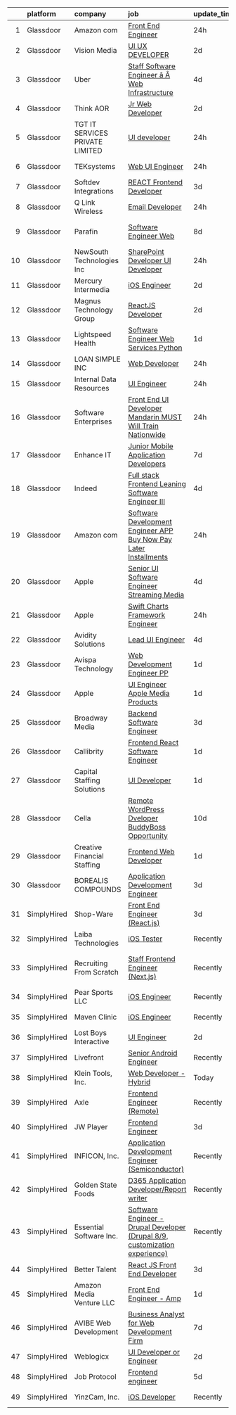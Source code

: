 

|    | platform    | company                         | job                                                                                                                                                                                                                                                                                                                                                                                                                                                                                                                                                                                                                                                                                                                                                                                                                                                                                                                                                                                                                                                                                                                                                                                                                                                                                                                                                                                                   | update_time   | location                         |
|---:|:------------|:--------------------------------|:------------------------------------------------------------------------------------------------------------------------------------------------------------------------------------------------------------------------------------------------------------------------------------------------------------------------------------------------------------------------------------------------------------------------------------------------------------------------------------------------------------------------------------------------------------------------------------------------------------------------------------------------------------------------------------------------------------------------------------------------------------------------------------------------------------------------------------------------------------------------------------------------------------------------------------------------------------------------------------------------------------------------------------------------------------------------------------------------------------------------------------------------------------------------------------------------------------------------------------------------------------------------------------------------------------------------------------------------------------------------------------------------------|:--------------|:---------------------------------|
|  1 | Glassdoor   | Amazon com                      | [Front End Engineer](https://www.glassdoor.com/partner/jobListing.htm?pos=129&ao=1110586&s=58&guid=00000182ba0816228624e2a35ae7a27d&src=GD_JOB_AD&t=SR&vt=w&cs=1_d427812c&cb=1660978468807&jobListingId=1008081137599&cpc=3BA4CE39D5B5DEF5&jrtk=3-0-1gat0g5i5m6p5801-1gat0g5imirmi800-c8ce802964e247e2--6NYlbfkN0CKJOvZ2V5IrJ1cL6f27LnM8XR4tisTi-a8V3t-dR9dwsgFRvlGUQc2Ve2CGI8d6VNWLanCuYiZR2INxgBZ2f3VfSURLu2wPiQVoOv06AH9JEoJ_tBFwQpwfPl8d7SdnFKQ7knwmTvkNFErvgQlPORgyPkx48EkIpAXiOEO2kC1zIebJ3_8imerZkIS1l3oBtjYjJxW1QKsBsekLJaqtREuspOcN18lZn-AASGYaJcFVaz5tuxzjus6mMgYmnd48nKOtgF68N9RKfQ-exNpysxASS-_cq2T8E9gcwu12WY-U3McDvZzy7C3VrTL4e73Wu6eoAl-78EKDT-RN9--URtm6Tdrr24gzIW5yP79upQ9utMnLx8Jtwk7MvR5gGyNyygLO9b5tVeDDHurfaDE0Y-5Pgq9jQKDZzhJ0biTqwyG3A%3D%3D)                                                                                                                                                                                                                                                                                                                                                                                                                                                                                                                                                                                                                                  | 24h           | Seattle, WA                      |
|  2 | Glassdoor   | Vision Media                    | [UI UX DEVELOPER](https://www.glassdoor.com/partner/jobListing.htm?pos=106&ao=1110586&s=58&guid=00000182ba0816228624e2a35ae7a27d&src=GD_JOB_AD&t=SR&vt=w&ea=1&cs=1_e572b95d&cb=1660978468804&jobListingId=1008076773300&cpc=75B6770C194DCF89&jrtk=3-0-1gat0g5i5m6p5801-1gat0g5imirmi800-19e53a7268198236--6NYlbfkN0DJ_NiDUn25TsccfMtQS5fdjkwEhZVGunI1iGscaADDmeKZjuEBMFajJPdeEwlP8JM_spvMmEgpTvnNBYsMiRZTChNUBQxgLk_wvenGH_0Io7ODJ7xufOapiQlj99C4-CjlOdkmoYVWw9kzIGMJ8BpB2mZbGeZD7OJMVejfeoS3_xsH2xP4qKWnBXClKuiDeZyZyT7UHbBf0SZN1B8JMfHFJE5TAEibiz2hxL_6Agv8-beiq-4cuHnDdZ64uVJxkrad0JF3ejLX8lgZrE7IrQ_bMMkmuC8FNYmYBbmOKHZ8aM320dm6olKE-BtsHJ-t6jcXCFcW9RfaSty8o8W1-LN_gwLDDFjGie9au0DDEF9I5Z0B5d9PXtCr2nIpBAScdtO3yQz4nOIBk3W0X7-lOzkBR9YSqI9Gw48172a4hsXIG_wud4Exz3MrbDJ6ec74ZtxoxehAEUKQUXBP-F5neS_-DsNs1vK3jJ-QIOJZVDwals6UmVip3VlSzUbOLnntepU%3D)                                                                                                                                                                                                                                                                                                                                                                                                                                                                                                                                              | 2d            | Remote                           |
|  3 | Glassdoor   | Uber                            | [Staff Software Engineer â  Â Web Infrastructure](https://www.glassdoor.com/partner/jobListing.htm?pos=128&ao=1110586&s=58&guid=00000182ba0816228624e2a35ae7a27d&src=GD_JOB_AD&t=SR&vt=w&cs=1_3ed017bb&cb=1660978468807&jobListingId=1008072870147&cpc=AC285F3A3ECA6BB0&jrtk=3-0-1gat0g5i5m6p5801-1gat0g5imirmi800-2a63f72fdf554399--6NYlbfkN0AVIi8UxprrPGU7QPohOxOOpynq0pcPnEidcD-eE3H2Sjj4_Pku15tMmP7NP-uADjrAYAxZPV5bGmoaClHh6gxvb6cDWf2k1ko8Ovv8czSYvl4nGgR-1Wz1iccHrFpRVg4g6tpu5kdPbnbmZK-HUUqwnkGBbXTApjJ5XSC2DHascejeygyByWob-rRyGXfobBS1eqy-H-mO3ObdWP1pqGf9N8FTJW08qlW33TTqzokgqF77brP1Tzo5r6PSBxfAiiuMx8YXVD94Aj1ZVZfaEvyT7UyQYEC9YK-m_KJDsnCNeFo-rEld6z4Q5NlHPlC9og-m0ArOux5Mbd_6drXGxu2vrnKGcXRyuUKX85GLZAChmjAMduthF_3R7GQzg3Tb01sK159tVNxmUQF23bwrkxTxSsDc8geBorYKIHDbsZsvYBpt56Tqu-NA2XITz3gn7-wjCXb9hY5KSOfMNwFDJymk2HVmrxjrTGBAn-C01c7qTJ_0ZgZ62eeLrUHRkONEWNzXv5_KY-znbMYWmk-gwzZBPrGpcXkG9judKMKHwjr7OhMQDcbSV7olLkm-vez_Kcwlt6hR8kZV-6ctEfdrOkrXIXWVh48j4U50M5nILUExVvSjroV0tPpxVb0xsp5kMsU7soGbxaXAKuZ2IrrXlL-FMlPTtNbqgTHxs5PoK9Lmbjqfq3Lpaa8Hib1fo3rhEUGtc9Aea2GDS-4el3EzK3ZQelQ3JFMspJUYiopeGNDffnX4CjajtgIWaKzgMznuAXjCd6mvCgUkKoVErOh0oQP-CRXwBgxw3M44YJp1ZZsbUh0dOTOd9DfGACDvSGzb26u1iHO3WH3_WVIA5fTsHb6llh7ACy7o6hFamLJn4MNDW3weYY4CQRUQUY7tt5ZMMuHd7DDs32q9Efq_BaX6_Tv4scwUk8vgi9xmRRFkmODUq-lQmvxW00Qg3l2zlxvEwfrzARCcQoYzVbRSnumYowa4U2k1X3xdooy9uMe_ydS8lEJ69wrqs07u) | 4d            | Sunnyvale, CA                    |
|  4 | Glassdoor   | Think AOR                       | [Jr  Web Developer](https://www.glassdoor.com/partner/jobListing.htm?pos=123&ao=1110586&s=58&guid=00000182ba0816228624e2a35ae7a27d&src=GD_JOB_AD&t=SR&vt=w&cs=1_3c150636&cb=1660978468806&jobListingId=1008076352884&cpc=654405A9B1E0A9F5&jrtk=3-0-1gat0g5i5m6p5801-1gat0g5imirmi800-199541a9d9310322--6NYlbfkN0AZhccrYCUSJlZEde1UnGXnwlG1V9FU8luw-eezWnVYr-kN5gpXPDZd7hP_nk8EKTuSlEmZqUFjmWZXkZE7zsw_oW-GdjzGixVbr7Hm8X-T_tZbOrZ7F4qo__LCtrgwEHZ6SjEb1GrWSNIGGA7nkaZzhtx6eyPItdJC7UvlRhOw1WbT2p9JnsSlGGL-E9E6b66KCBr55Nc-eJUC5xDUm9fHpPGYZji6yHU7SyI65R184uBNff6R6BN89ywqgC1mbpJ8UAANd1gu1V1lTverBJgFOZec2BnhTX3c29DSv1z2echGAOo3QNQpfYd4jnx35SpvBEDlJAWol3Mpa-UC-Zqmv5VEkGj6FLfrQ_McoJBbvm1UqF9XG1y7iOJ5S7DS5RyN07RneYH_nZokXA4aedWXZiLf1kYjpKgKZMPwEjp7Wv2ALXHtwBME)                                                                                                                                                                                                                                                                                                                                                                                                                                                                                                                                                                                                                               | 2d            | Denver, CO                       |
|  5 | Glassdoor   | TGT IT SERVICES PRIVATE LIMITED | [UI developer](https://www.glassdoor.com/partner/jobListing.htm?pos=107&ao=1110586&s=58&guid=00000182ba0816228624e2a35ae7a27d&src=GD_JOB_AD&t=SR&vt=w&ea=1&cs=1_26967c67&cb=1660978468805&jobListingId=1008081335032&cpc=A8EA696C92E7776B&jrtk=3-0-1gat0g5i5m6p5801-1gat0g5imirmi800-65e8d525eba70868--6NYlbfkN0CDQ-o7qejA6sf3DLzX_GVGZCEvDb3PbMm8pCHWj9tK6H9t4pkowz9Gy2gsgXwlgRRH3vvvPWHa_NjTtId8kQ2yU7CVHL5Y_uhrfASGFfaReR2DaEpZnlFSWLlNhFJHi5KJWF8XUDzG1udh7mZEMCoNwUf-h5I29dSCJQWeHG-66Fvj8-Xb57grEl5nS2wEItA9zWrujLDb-3Xbg9pA3ISvDrbIT5Z-eWSJNi2ZbdLBdDC3k9jfjCNS5PvAKfN3y2ac-yPECj5R8vVEAm-2J_TSgIk5m-1mepy1ZchisRJkcyugiEkcpJsB3uhj0dBFZouOwRoCAZpUC4ixTKfyvGbv7WspSmd1hQ0SoebLWjei5gs1ps1T-7YO-puqyiOUTccQPgi5OvvWW0BqkH58neBAY6eScoNjgqK7JqPqUS7cdl3gEdOaxMv4c9_1pB704mCY2vl0FkfpbAps5MPk5jYF3vqP9-qNbO-NThbqAC6qK3dtC_oeObWPjvDBpMaHyok%3D)                                                                                                                                                                                                                                                                                                                                                                                                                                                                                                                                                 | 24h           | New York, NY                     |
|  6 | Glassdoor   | TEKsystems                      | [Web UI Engineer](https://www.glassdoor.com/partner/jobListing.htm?pos=116&ao=1110586&s=58&guid=00000182ba0816228624e2a35ae7a27d&src=GD_JOB_AD&t=SR&vt=w&cs=1_cebe90b8&cb=1660978468805&jobListingId=1008082138912&cpc=155EB9D5185558AF&jrtk=3-0-1gat0g5i5m6p5801-1gat0g5imirmi800-b23bc7394c47b2ae--6NYlbfkN0AuKz8EBO1xHDEL7V2YF9xF3dC_I9B9i-Zw2Jh8clPMK3KTieKealHQySFBD4L6FvPqrppy_6pQ4JzbYsBYRE3HfqOS1nITnQwyFWRadqAi8jW-TzQMC_u9eD9RZAeUN7pT7i7_2-K7VDYFfWK8sl0TSl_DyrNNLaX2rRT3yx41VpcfHicS4ymV7jJ4eD6PWGrLCkEcgQnQwLCiMjbbTJcnqm1JvQ6jrowm4u1F8ibwR_R6RS5SiAIXIQgneVbz-oLHwiUPHZ9OcEnZjoG9WMSbCPSEVUqYy2rAJNeIWzl7d1ybloicYckMyT-FuYwFF9orYMAXLl-FYMtaGddZU-Mqw7SQWzImZD6mVN9PMxVoyXIy4601EaigbrV5OtickF7JbS2IJ1KxQJdmYWbBgt2WWU6cTtAO9RYQVZ9j4SkC7Q4MC64Q7FjA0bsZ2pBxx2e2YuVXffJaY7HfAQULFiQRiUId1D-wUBuaxBvogoggaE8SYuUBdcddpl2pAlQp_GH4ALvzvHnrz4rQOODutoavVWaqvg63wZWb4zVu1xeG-bX9K8HPaRVjFdPXGsRHBTtOIGwtEMcDYk1tDrqTZvH69kyqiGTHbIQ_eA-DnzF2PnyWeBW7FcemRtAVyD2dgXU1_XMH78_h5w0DrMdLS3olS-02gww9SFu0g0jk0RO5tyb-XBQCt4sCix6c0H5fYzldm71aUuv1DAN9XXiw8k9Me7cjF65cujs1lFudJrGIRMDVznmH-2TUIHIg2DNX4usA6YdzH_yf46i1ISfFGe37XSxyGOCWDP2Boayn-HBmd0Rb1ZlUhm5PNfsryKCz4azU0Kku0eyUsnp21J2lD7qKFZuMNZmrKgKt-xOGyWNfIitbS0OIMlXTLtZx6uvmlNnxOwbDgWaBc3vqPfSExmM-970Ew7rop_HqgIAvTknOO_IkMJOjZJ15)                                                                                                 | 24h           | Columbus, OH                     |
|  7 | Glassdoor   | Softdev Integrations            | [REACT Frontend Developer](https://www.glassdoor.com/partner/jobListing.htm?pos=120&ao=1110586&s=58&guid=00000182ba0816228624e2a35ae7a27d&src=GD_JOB_AD&t=SR&vt=w&ea=1&cs=1_41cc9e2b&cb=1660978468806&jobListingId=1008073798268&cpc=F4EED0218A761C36&jrtk=3-0-1gat0g5i5m6p5801-1gat0g5imirmi800-946814ae3ca9b5d7--6NYlbfkN0CPEiJEzZq4I_K6S6Q9VC1QMfIsI0INZ1UYi7vjgDL48SUvOQou6hjmkX7Jk4ovOhdOOEKp10bh3-ee1tCQ4RzvUv4TqNXUZOAAo_YBNoViQWzbgcLzi573GRZXftlwE4QyKPHiS_kqW3fLKFCl0YCfr-OCaQij0lB9mBcobDxgqWPBQipgZjGrCRH6Z7Pvdad1xf2oPtJBdtMqSp1VlZZH11uRlw92XlnXdKa0GqU47M5Al-NZMillTfPeabQkI8ejZtUToqH6YAf6qMOpt5n-IcCsJA1SRU7UHzGekiOGaW3lTJY4NSTDDiVc-VDloVl6PkveRTIx7elgReGi-13yJ_lkOIBU84cztnBf2MfwwP2z_lKepE7G_GRnImWzN3dXS2oVs5MEv63XyydodyDTdMsmMcL1Uo-2lUbXCO3SGAwAlpJEmLwQ44SHCXxZ7GptCpsfriUNc4z8lh7YFjEjfGva0BgZ9DKoiXHexHL_yMbYJNgHiUcrHNz-oWy4Zxs%3D)                                                                                                                                                                                                                                                                                                                                                                                                                                                                                                                                     | 3d            | Remote                           |
|  8 | Glassdoor   | Q Link Wireless                 | [Email Developer](https://www.glassdoor.com/partner/jobListing.htm?pos=111&ao=1110586&s=58&guid=00000182ba0816228624e2a35ae7a27d&src=GD_JOB_AD&t=SR&vt=w&ea=1&cs=1_948eb82e&cb=1660978468805&jobListingId=1008081621414&cpc=8AC01DCC8FF2DC38&jrtk=3-0-1gat0g5i5m6p5801-1gat0g5imirmi800-ad61b9ac912baf76--6NYlbfkN0C1n-7uwLBmXreK9Hz04i1NaXR3ByHk8AHoFYtQOHcucngP0fSeBwU1va0n9hUyBVaAI6oExeKecRKR87WNuvyT1-lb0hdePcZdW5hHRwxQUII5lAiGOEk0YkPvnaaIvm9DKktrut8n0XsjBzFcewKYiXuOoVj6bm5ayNKqKX7IdKuQBcIk97fv1CLN5CZyqTwqxY6B6qKdoATrGhRB1PNimTo8cdn5TjLHZ8vMmByXNFST8jAhhe2kmJNVkJOcPDqeJwLIcm72UUmpu9F-btR8Br3_YXKIKj95TDvBxp5FCiMAEGlZx03FTPaJPx_G8_L6hjPGLjkaG1Zo9VshB-hKvoobSIADXX3ZG90pqY79eJler28Zuxp9E9W5ZoMC0JnJrnI9WzqFJUEDDIJI6uUcXMLo3s3VxOlWEFmc_pCRiYGKtqhOILMyPt0BRrvbHBhtmONz1LIi5pf2axJZKHeebqHA7_TOKmX2fXu9nw7V_1lHln-sfR70eerTKWVM8cMEHCVRRdviGQ%3D%3D)                                                                                                                                                                                                                                                                                                                                                                                                                                                                                                                                | 24h           | Dania, FL                        |
|  9 | Glassdoor   | Parafin                         | [Software Engineer  Web](https://www.glassdoor.com/partner/jobListing.htm?pos=112&ao=1110586&s=58&guid=00000182ba0816228624e2a35ae7a27d&src=GD_JOB_AD&t=SR&vt=w&cs=1_6fb74be4&cb=1660978468805&jobListingId=1008066842325&cpc=9DC6E4D8324653EE&jrtk=3-0-1gat0g5i5m6p5801-1gat0g5imirmi800-53912f1a8b30800d--6NYlbfkN0CfbuWqZqxU3agImHDDdWehF_SAiKAI9xesmuv3dsppb1tFw9H2Zs14FcpEV-pQd_vh1cJJtXd70r_Ipi2EINfK9vMdRP-mvLijIyzMjRBOAYKWzyPl5R16F8NNbSMQnjEFC0t1LwXC3N3V1ZZSc4VvQUSSF4l3DQhiYOP6SifrHchFNk4o7vsHQj52IRYQyujP7WuHtlqTIhMMdgJSsNu_enX0RpjsADZHLoNLPsWMSWzqNJ20zZJgWZPe5Aka8pC1WZeEyaPywTc2e7DOHW3418qjLOxgdNzbl0hPX99yaJ2OD_vsu7ov_hK974KsXavmvSBo2SF-vcnnc246nEz0ksYeU3fH5OU0HSNepTS9ZZMjVhitdTfpda3nI2hmRs9Q222gbwrXTkzuSiaN8J8pFo0tcFl7x9SDmmFp45_ohTvVa_mSomc95AT6_wGxev2QHf15K8jH4i5z5bIelJjDWkKA-bpp8gw%3D)                                                                                                                                                                                                                                                                                                                                                                                                                                                                                                                                                                            | 8d            | San Francisco, CA                |
| 10 | Glassdoor   | NewSouth Technologies  Inc      | [SharePoint Developer   UI Developer](https://www.glassdoor.com/partner/jobListing.htm?pos=125&ao=1110586&s=58&guid=00000182ba0816228624e2a35ae7a27d&src=GD_JOB_AD&t=SR&vt=w&ea=1&cs=1_11448a26&cb=1660978468807&jobListingId=1008081116580&cpc=E521981D00147CE2&jrtk=3-0-1gat0g5i5m6p5801-1gat0g5imirmi800-0f06faaae79ade19--6NYlbfkN0Dh1qHvNOebz5Eg5gJDzOj7ldgPlC5SkL2jG-9BzQfwb1mqykvT66EKRbmrca-tOzftVN970cYH_DfoU8o1So4aMx7PecSaSxd6AVAXviKd53EIQ8sWbLCqGRYHuOwTUeWwCQ8YELUvZA654Vtq3D7LrURPAhis-7dTXonSLBDhGPpQWOq_ALQVrlCFHIZ3EqTJazEXinNlzXd8Cr6eM7TbPSBhHmbS4g05CkYRjKZty_mwHaGpfdSEqsuK-0bYnFpoe7gAusoiWWSm28yAneuOvTdqqfzJuDwmTzF2wMcwma37nk_OGgWO9fB4y68osbZzxQzE7knsKwNJg3PMFmbhh_gKTKm5CjoJOEoUgX78p-mxrfAvnBK8ExIrDZxjyrN4Bdnt8oOfvIqCtGfDQSDD2HuduS1Oziiku7FC8RNyjSNH36Fkh4LalAcX5byINgL-0LrrkSU5AhWdXuHhl79-uM9ImpxQhUbq3lj9WdZNMaT68NHehyk-e1lmIJ4KlUA2_sIDT3dbqxVM50CMvcvo)                                                                                                                                                                                                                                                                                                                                                                                                                                                                                                        | 24h           | Raleigh, NC                      |
| 11 | Glassdoor   | Mercury Intermedia              | [iOS Engineer](https://www.glassdoor.com/partner/jobListing.htm?pos=102&ao=1110586&s=58&guid=00000182ba0816228624e2a35ae7a27d&src=GD_JOB_AD&t=SR&vt=w&ea=1&cs=1_c6c7b1d7&cb=1660978468804&jobListingId=1008076136955&cpc=48B9F4758953335C&jrtk=3-0-1gat0g5i5m6p5801-1gat0g5imirmi800-b47ae40df0f9e85a--6NYlbfkN0Cp_WSJKd_Pz82imZmURPbhd3kYBsiZi4lpMLOH6vOlLPzokIxeo4E3F4xOQambd4--pyPe1rb1tNFMVvuWJilBPmEHBtb4FOWf2iaHFnU2gYgmWEx5lbC9IvpM5GttvCFqq9MBjwz0-PM8WfbOGC482exjsPIVnX9T1MMUcE0kr6yFADdb7FrViRCycjX4lZRU_sBITjSRQ-xlVygBYvlibCP29SPdyd4-mNeq0KClc0hS7Z5JKYgDWbaojuBoVcFq_ndghAKmIeWRCluJCApFMjUdCp-k2I7SxohJRhTO935GBU_Z--Dgg_xfkSwD3E_nvK40hvWMnH5hLBooC6zs8mNVYEvolbekzCLxoOxLv4GaHSo9wTVDdTnF7EJs-B3rkBzW8VzcO69Xfg9QQy47HJJhJrnK6-l-3jLUMduEvIouBf-oqZS7-9plur51NqsKkpw7CbmtQti8ktdsMXAzpcb7Q6A80PscxrKszhCC9ZvCQb9puPAL-7olz22CRB0%3D)                                                                                                                                                                                                                                                                                                                                                                                                                                                                                                                                                 | 2d            | Remote                           |
| 12 | Glassdoor   | Magnus Technology Group         | [ReactJS Developer](https://www.glassdoor.com/partner/jobListing.htm?pos=103&ao=1110586&s=58&guid=00000182ba0816228624e2a35ae7a27d&src=GD_JOB_AD&t=SR&vt=w&ea=1&cs=1_b6e8db65&cb=1660978468804&jobListingId=1008076695034&cpc=7F6F94E2229B3AB5&jrtk=3-0-1gat0g5i5m6p5801-1gat0g5imirmi800-3a0a1891d0d5e189--6NYlbfkN0DtUteQRno8tGOkK9yi4CzxFCLHnSujm5-DaNf22fRcqDz57Rm31v8dEP8M_ZV-VgfSYxkIEpBONLzkBp-wpqvQXH3oMQwuXJALoHqw1rFSN_XLHf58eZ5V36zTppROEAs_4K0fUhMQA7RLhhxS2nFlaHBlmEQko0uAHFaNW9hlPUWaCLMm37xJVjyB9iHf3QHdGfV8X2iJuMJLEjsPsmqstbImKLmBGqFjmk9Ya7oKEYpEkM63aSsXhmWT2_50f4zPSl7tmuHwtvJRC5AaLD1TkA6D3h-USA9LTnTyYyZgPiF1DnYY4LtwDBg_uLexKROl4IJD_Jma8OXDSH8aSpNj90bGvon4WRfx50Ha6PS_m-6F_jrH8MFakNZEBOdjXYkBUbMK7IhIDRsLGBwMfz0ZG_5fmxeqjR6Qmk7gdKj7fiiLJiGWMqKhJRVvtHtp0DQE7u8ddX6knOy8mHp58fsnNM9O-kR91oXos_oycx5Ilv_9vY1vmQzQqroIEruOivM%3D)                                                                                                                                                                                                                                                                                                                                                                                                                                                                                                                                            | 2d            | Remote                           |
| 13 | Glassdoor   | Lightspeed Health               | [Software Engineer   Web Services  Python ](https://www.glassdoor.com/partner/jobListing.htm?pos=114&ao=1110586&s=58&guid=00000182ba0816228624e2a35ae7a27d&src=GD_JOB_AD&t=SR&vt=w&ea=1&cs=1_0df6e167&cb=1660978468805&jobListingId=1008078778282&cpc=1120CD366D53BFD9&jrtk=3-0-1gat0g5i5m6p5801-1gat0g5imirmi800-db91bc0814ed36f4--6NYlbfkN0DeyJ4CP5CzwT7broxeUwKBt3co1QwKwWitRQqJu2WRZ7m0_gEG3-jS9MPJ0KxoJBwOPed10kVfSA-bTLFSMB73g7PFkUyLAm1fb1kEKujlBHTT7Vy6xC-6cRZ6bOFLUkO80r-gEFwdzjzIbJIZ6i67Lp7GwF9j5yf7DwAhvzOC7qFI8SB7G4DAhlAvHXTL22IMSfbeWxijRbdMLfdplTjJHJsDQadRaOGV9uIg-FHi8N2Snd31SRzVf6-Z1CX38I7W3HObSz_E9CjykbQ24X2iYTAmRJSzJ2_WKeA54ZqbQk814_nQaDH8lKm7iggG8oUPQJXdEfwX6gQkBLQnfRBlcMLamfhS66Ne5EmQ8YM1np4Mg7MggozlalOLeH0FRQ0JmB2Mtz8MAb5fxOO0z-bJZoxk2BTeqGKnMiyFRxygxCA30baK4FX8ba2X2d5DjnN0qRsqdrL4eO0tRo63raufHdgTJDFh4_-vL35bOwpLplze5El95P9nj6eIalnGsUL9pI54uKQS77_ft9gTved5)                                                                                                                                                                                                                                                                                                                                                                                                                                                                                                  | 1d            | Remote                           |
| 14 | Glassdoor   | LOAN SIMPLE INC                 | [Web Developer](https://www.glassdoor.com/partner/jobListing.htm?pos=108&ao=1110586&s=58&guid=00000182ba0816228624e2a35ae7a27d&src=GD_JOB_AD&t=SR&vt=w&ea=1&cs=1_e2acee96&cb=1660978468805&jobListingId=1008081279751&cpc=4F748F1840550ABC&jrtk=3-0-1gat0g5i5m6p5801-1gat0g5imirmi800-9ac4c7f6e4a230bb--6NYlbfkN0AO-lx13pzomzdSppJUWL3QXsQT8oyFk4U4LWH8QC50CgncZeBqRlX7vVHLTR6KMpcTMaan_bkdedXDnjy6vkpfZjbIfG8h5tWfu62hAG_pb5Q2moL7xwf3C0z0iQyvHENCdVMLYIDZAkcy1sMpcEIGU-bo8ODsNfept_lKuZEs0eKLscnuaUYlpnH5fUcjTTtPgm1g97VSRSPBKsarb2yxft9RdAM2WNNgbd637GaSYWmZh6MIXvQTcsiIPvUJIprzbIBYBKCK8PcVw4CiNrQ_r33dHgnsGFplmRBUAIemXo6Ghbtn9tqFqHAMc6lzXYMxC_5aTTcEOZmF7SKU6S-Ts_B_SrYQaJACT3cFppcY2-BaHK48aEHwLse1FwYqAeXHZ5RXReUggV6_6Dn4e96DNN-wp0eKfy-5Dvv2WaOSxZTTBpqZgSD0fNOFd-BbvFKBjztiR1oJv0rDkACH3TPhNdiIJurRZ0gDNYlKU5kLPHHZ2gB9srMWgEK-JrB4xRA%3D)                                                                                                                                                                                                                                                                                                                                                                                                                                                                                                                                                | 24h           | Remote                           |
| 15 | Glassdoor   | Internal Data Resources         | [UI Engineer](https://www.glassdoor.com/partner/jobListing.htm?pos=101&ao=1110586&s=58&guid=00000182ba0816228624e2a35ae7a27d&src=GD_JOB_AD&t=SR&vt=w&ea=1&cs=1_84852186&cb=1660978468804&jobListingId=1008081469269&cpc=44CD5376B8534B8F&jrtk=3-0-1gat0g5i5m6p5801-1gat0g5imirmi800-87a42d0d3a12b624--6NYlbfkN0D-IIHpRgNhhiguU_t6VlqfhfFf3-SclHiEW6RanCpGL0AEnsnTmiX299MBfDVxpfqFIHLUZkrxoio22OVCWj8hs7XSZqfmbsYheLqYi2wlilauAmAOi7Dz7AaiPJJnsiA0lcM0Q2Xvu7ZBR6ffRGUZ9gTPPJJwW7H9_MUZNT6DkHevtRGiGdChC0xuGG3aunoi8QMNGiKRp_cIlorVAdF7H7Mn_YfAJPb1gUycSuPcI06xC3jPpVVl5pYbHxFbMiujepRlzdllEgHh6tFqN-J3FX8QQMEOh5o3PRdBcuhIToKuwJA2yOHMvHDxHsV8yLEMHy1ceECu13uRnkDHC17czPZC0OCXy_Pgx64y6g8JeU9B6OfLAAYEUZ4KAI-ybKNnUWbjXKRhTAsPXLsEqUvRXaiXP-JOzIhXRH3RqxBBt7Sr95mOjpxowp6GJplXq3LhZDfhAiq6FNakNjz2wfPKu_-xkRohEtyuPr2x5hqgertiTVeKfrwV4wbfVn4icOqAfrIA4pCE5qDlzlCHB4F-)                                                                                                                                                                                                                                                                                                                                                                                                                                                                                                                                | 24h           | Remote                           |
| 16 | Glassdoor   | Software Enterprises            | [Front End   UI Developer  Mandarin MUST   Will Train   Nationwide ](https://www.glassdoor.com/partner/jobListing.htm?pos=104&ao=1110586&s=58&guid=00000182ba0816228624e2a35ae7a27d&src=GD_JOB_AD&t=SR&vt=w&ea=1&cs=1_3046518a&cb=1660978468804&jobListingId=1008080649477&cpc=C3517E2410EFB392&jrtk=3-0-1gat0g5i5m6p5801-1gat0g5imirmi800-0631e75877d32927--6NYlbfkN0AHmj6r92eo4pY9DVaC3LlXrvcggUKFOutqBW8LAG9ouib6sIYkKIODev7sWq2W3HUvUa_xKVz02-qQN-J2Xd4_-BJ-EmrxU7i9q5imflsmEJWZyZCcTKwa1qk4nL6itqn7PqlzM6U0ghmJooHcWzEPBmpTSprOw-tJk2-ip_YLCeAX-cPs7PaxExGP_LBun0tvxs94j-U3eFZf4wXtbcOXH4CE4qebk_MJTsFdD5VzMFnEHRNgv3-nzssdb9tUC_uiRO03wZXt9DeUrA4S8LxN_-1lGz8-E5q0HOzCq31hGqxmojI0VvBOz8Hwp5kGQ7HXT31ajWPHkEmI1v_sGvuAf3VJx4gdqahKVAbpUnhm8Yzc00xspNRdiDIvWRdQgdJ2tL9aOoTeT22P8rVOci9iwQTCF2UPyLt_IpZXLY8yP8X6lCc60Gib2vIpKgVco3kTcMXWJJHfe_O2iOQvMPNe6m7q2rnce8UJdufmm8kjbvAULlar2JPpCwSo4pt0YqpJJDDZtlEEjg%3D%3D)                                                                                                                                                                                                                                                                                                                                                                                                                                                                             | 24h           | Seattle, WA                      |
| 17 | Glassdoor   | Enhance IT                      | [Junior Mobile Application Developers](https://www.glassdoor.com/partner/jobListing.htm?pos=119&ao=1110586&s=58&guid=00000182ba0816228624e2a35ae7a27d&src=GD_JOB_AD&t=SR&vt=w&ea=1&cs=1_11e4c855&cb=1660978468806&jobListingId=1008068900182&cpc=149B3D5996025BBA&jrtk=3-0-1gat0g5i5m6p5801-1gat0g5imirmi800-def1bbd1f598e622--6NYlbfkN0AraZfUMCdnJNjJsWHy6D3Ra_0D6GRfEkfGXZiKyoRK-VOwO6-Fnjju3UziSgxx_2dztle11cb4VvC_EnZaGZvallrJcFMEZ5Nxf-sUoNMNKtH2TI_Z4XyxT7QHL8ac1iyp7Y-701IPTxBo0U1IXSCSeLvTqKewnAtKv20pNCOPzePwMnVtsiioOAusAOMDS81SvK04pw7SRH5qNV_vQ0-zcrukNbnkGytle5p47OUWEpwMFnxwh_VY9cZ3IxD0PKvnUNocR4onyMY3u-O_ZAdx4UfyYLg73dEc7qp3GTwbwR1oJC4kDW073V0NtziQ5s4hHavwYtlhmEkhNflclnCOIpHr6NayrqkZfTFnltP3qQWf1RB_5Fcqvbz4lW_4pdzgrnltdpbKea1QmT5X8Vaj4to_10E38V_vlDvNwoV_KsVseR640FlK0v-NftDDGMrmr3Q0iGv63ujll_q733HUUgvNL26c3P5V7q8TMXEXa2Ra-uhWO7Yb4HkRObA4URaweTeY7BdCLw%3D%3D)                                                                                                                                                                                                                                                                                                                                                                                                                                                                                                           | 7d            | Atlanta, GA                      |
| 18 | Glassdoor   | Indeed                          | [Full stack Frontend Leaning Software Engineer III](https://www.glassdoor.com/partner/jobListing.htm?pos=126&ao=1110586&s=58&guid=00000182ba0816228624e2a35ae7a27d&src=GD_JOB_AD&t=SR&vt=w&cs=1_4822097b&cb=1660978468806&jobListingId=1008071748491&cpc=C4A69CCDBB3B9599&jrtk=3-0-1gat0g5i5m6p5801-1gat0g5imirmi800-2ea43485258f110f--6NYlbfkN0CiRNM7CVr8YueLFKlzwbFWI0o7IjV438l4sVrvKZ0flpURU_mqoI8E88RAJZx1_nRSA-U4SuTfKvwJ3bNvX626Q26I8_5Gb2m84-IwK74aNgeuaQjTqneoIGZFmPdZO-PFoy17TGlIQT7jYhMv8Wtknu_jbGP_FR5iAv9Lb1lK-irKXYPTBTQfST2ze0hdhRoEEqC4OoE7OjzjZuwds0lROgfKNkZCS4FvncHJDlbP46eQroeLJ9Tx3TrqK5xQ9uo3QfIPW9DTEnz97eS526OjFIXlyuvzsEA3NB_jFJ5EsGDW0BlybaPlmMtJVkayglG-033dOIQMTXIdMEI8QwkzSQS_Q9MtQj5l9WulkWmrjVtaFO47sttxNs3F0Yfdp5vyvx-9mrUkHy3fKna8rITPq0kmTB_8iq-1h9ulSibdHZskQX-c-wpfhytABRd5xSs_N5zewp07-1Wsw970U5OLqnMbQPE6S_5_spjNDmTP5ANvHA8mtXub0P-gB-5vYiOilgxSSliPSR6C-dfJPqnK)                                                                                                                                                                                                                                                                                                                                                                                                                                                                                               | 4d            | North Dakota                     |
| 19 | Glassdoor   | Amazon com                      | [Software Development Engineer  APP Buy Now Pay Later  Installments ](https://www.glassdoor.com/partner/jobListing.htm?pos=113&ao=1110586&s=58&guid=00000182ba0816228624e2a35ae7a27d&src=GD_JOB_AD&t=SR&vt=w&cs=1_3ade8cf0&cb=1660978468805&jobListingId=1008081137859&cpc=F41FEAB56D215062&jrtk=3-0-1gat0g5i5m6p5801-1gat0g5imirmi800-02f34e3abada4cf2--6NYlbfkN0CKJOvZ2V5IrJ1cL6f27LnM8XR4tisTi-a8V3t-dR9dwsgFRvlGUQc2Ve2CGI8d6VNWLanCuYiZR8L_atZZI-ugK2gnkD9o6Bqh2Be95ZM2WVzyy4SOZoy2JuVlL0bQbfTaYcA3-mhIUrXzwIt_xeMjvdP7p1Rt1PbFqIy23Icwz-qkOdj2Rdm2QOJwbtEclc9EXd5njnhlHcELZFVA--M2sSqsqVQJp9NIN3aTM4Bm02zpO9Ee1sD7-yMsb1DmPIx-Knn3B9TlMvBrxtiGt5Fm25X55gNZWLHt_HxoMR4uW-udDGLWMlVYMoh_X8TmyL9Fz36Xk242YXoXBmTisrigdCi7SobdYjxtSbmYil3s9sA9iHsNMKBBQogO0Jj5mbdsp0OzeGycyfxFbLz-14ePVLQvLuBjfRlCrkr7F0yaGRq9rN312DyH)                                                                                                                                                                                                                                                                                                                                                                                                                                                                                                                                                                             | 24h           | Seattle, WA                      |
| 20 | Glassdoor   | Apple                           | [Senior UI Software Engineer   Streaming Media](https://www.glassdoor.com/partner/jobListing.htm?pos=127&ao=1110586&s=58&guid=00000182ba0816228624e2a35ae7a27d&src=GD_JOB_AD&t=SR&vt=w&cs=1_397882eb&cb=1660978468807&jobListingId=1008072873015&cpc=6FC5BA77C9A4CD78&jrtk=3-0-1gat0g5i5m6p5801-1gat0g5imirmi800-690615ba0fef69db--6NYlbfkN0BvKrLyj5gPmtZO9T8euul8TCxuuKNOtzRJOomxnwSEodTz2Bc-sPZlC5mDe-NOaJgvEsnvixyibt2ujzBtBg_HJ1NAuKo4MuH-bZLjaoi5vecApMhjK87_8OEDHQayKelIspAKtoVZSe6Oad8EF-2A0qwNSE0Z92uDaPZGMxdV3GpHjJOYSgqf9XdYIlVVoSQE9kWFD5iSFrb_ECWEG4zs-AMAMtZNtk5EqKVJXBUJieTabCfBQdFfBBL2B671wZ6hXvPzusV7FmXkLeT-aGes49bZQDMKMzTu1emj6kXpWLn1ryPmUFOZVZBk6SKNSo-f7TCgYlfgP_quoUxTGL-JKZXMWguUUvjN6hdPsOaxYtZiLQYpbLKZqQ9HXvHoqj2Zyb9Z3Ib1YhzR4gOP62fznDE3q2l1m2_NohjRbs6n_1gkjKwrXs8C1-FFMq2GcRBwPydSGLXB1SdzOP7slwnBsc6VJoxkJY6w41HQgYaB73JKpdan5n9GiVtSw8uOkvCLjq2amWNxBgTsDO1yOUtTBaqXxQ-w4c6vL7-uIamcPKQrAxXUUAZpPbu4-2SKbMDi3m2dmA_uDqvzZrBYdLlEa0-lvxuvl0WuorGnYnCIVK-HfcgpJ_Ka2b691Sb1DY5DFR7dyIn3ZmH7IvgLXpwoP3OlmIA-BVtEqX9PQMb7B27lLQr6ydUIf-IT9XPDfTcZawZ_N9uOFjfJQ5h5J8iNTVUCXrEbupFhqPzhJ0ybO8dhMhVHIv9MDNCme0d21a9QUkyjCne2M7EzvsoUkT7ZO-ZNdx1ZsH9iWdoniMX9wyXPFglSNuGlNjeiIgbUvoc2Mgq5D55uISNzC8NxuPKV4TmOotqbnnr3sFgDgrMDb_PbT3SnEb7kmpNczsVhbCdSgL0sssyGczQ_asxtOVYYtDdRio9jTIBqG3sX2EHarhKF8itsLT2rmcbhMTlLYlUKjuzF2L4-VKsoTwcLetiFhl1zTzgKjBOD8ni8Ddm1_w%3D%3D)       | 4d            | San Diego, CA                    |
| 21 | Glassdoor   | Apple                           | [Swift Charts Framework Engineer](https://www.glassdoor.com/partner/jobListing.htm?pos=121&ao=1110586&s=58&guid=00000182ba0816228624e2a35ae7a27d&src=GD_JOB_AD&t=SR&vt=w&cs=1_430774d4&cb=1660978468806&jobListingId=1008081264611&cpc=1CBFC3E34E2A31FF&jrtk=3-0-1gat0g5i5m6p5801-1gat0g5imirmi800-adeae4b01c7423bc--6NYlbfkN0BvKrLyj5gPmtZO9T8euul8TCxuuKNOtzRJOomxnwSEodTz2Bc-sPZlC5mDe-NOaJgzfkWB51Ng9MXDudnHfGSVELhRDrBgCXst9AezjFeIiJl9ait6OW4kgrugII4XvCOd_QzsF24gxbU7g7oMV0R-IPsb62qq2LPkkgqUyBMSbl12q53ZIfFG8C5E6XlNlcXO7RPX9QgV3HXm3eIkEk-H5c-Bw0h9Ze7_My0CYBqeMiwMWowN8x6Vr0At6OInL0tY8UCLuGB1BZqOHlkW4A5GuKUaHHEBti_U-YjQZYNnbHasMMMyw6BlANL7BTktRyx3z6rLXzzWZ6OvlWJxZymOAd1OnxdZVh-nR0OYBQb7IEBx_gkfh9-Y88I7znxphzJDBFhAm6mkwwkCnBDfinueTpRNNIhx1qe4IMPkZwPwJO9E8XmP3iR02tW5la3-vjN1lWFN0p-Oog8gWHqbpiUlxtoukdMAVO7dFtbZHa5g7PZjjzKxoFkYVwJnlc9qCqXgtEi0BtyPlUoMJbVcyR-27YjF3hs6rKundCuygXR23yUTj8iVTq98OvCwmYqOSL0R938BU8dJMQpslqrd-aY_mEpPu5CXyI-eFfcr3btw4kwIwYz3JUfqyrpn-Wz42kpyOyf7EZFC82BIurzX3WQURq165M95ginRac8I9wgC66Zv3TsoBdsC4LSa66OyRVc4pU_DE0ClnyfyYC13r7o6Y_nJ3GDbzAhxqhKGEOkV6km3pfa_TTOgy0ZHEdzdGkLOk59WbTBcGk4N56e7rklSCad-CjKf_uul31NDjbKf3IkLoqU2VT7f1JHw0Iq7wUYmQQZ_2p6AEs7UWTllIWo7-l8mQd5XGJkEWQwcxJsQki-wzGiuILVVu3tsTRZ1dOZwBjV99eictfl9UXFH1KzBn5G9VOhsEJvmyUrtfZ-2_jQLPod5AiTCTh9VJfYMvT-pVVCdUcEaxjc6KqPkEgD-)                                                 | 24h           | San Diego, CA                    |
| 22 | Glassdoor   | Avidity Solutions               | [Lead UI Engineer](https://www.glassdoor.com/partner/jobListing.htm?pos=105&ao=1110586&s=58&guid=00000182ba0816228624e2a35ae7a27d&src=GD_JOB_AD&t=SR&vt=w&ea=1&cs=1_7cc34112&cb=1660978468804&jobListingId=1008071819033&cpc=CBEBA1A9D941894A&jrtk=3-0-1gat0g5i5m6p5801-1gat0g5imirmi800-bebca0914cbdc1f6--6NYlbfkN0AfMepHhmxmBAj2OLj3fuHwt41D9LBHtFsBM4iFdt44da6EFElUkkchQ1rQj5GfE3k3izR4-hpghkjuHhzlHDgARxK893EJW_eMTMb7JxR5fpIwQmTS8ocyrZu0cl1RgCIhd9yqWi7ZwPL40XpzpTYccgjJ6wtSVLsbOkJROn_IwLYbjWwhDSGnGaKZEA33YGTaTYz3_ADtRoUG8F2Rg4Zx10v3yLC3xtF2vNZYcBEA1K7yMTYGDwG2-ZJjkVtUYogeBsDrh-H7tL_BWrbRjeEXD82vp6grITrDk_tbHeD_M2W61yu6GtT4O4dPZF9JaAYpq_HBeODEGjUnSHMgK0syoCE_XGa6NVhsTmJVKqvxzOzf4PrSBvoBBP-dptxITS4XP9Rp1Cvy0k28m64o6XMoQIfSKOpEgDOBZaqiLUp7gY2KbT3ipoA8ihdSk-cQ03MCBjkhCcYCd8GNQyPD2voyN43yAHx4Pcfoo8pgFawy0kyNbctB4WwP4CBTZJzoYqClPPFJ5AJ2jQ%3D%3D)                                                                                                                                                                                                                                                                                                                                                                                                                                                                                                                               | 4d            | Texas                            |
| 23 | Glassdoor   | Avispa Technology               | [Web Development Engineer  PP](https://www.glassdoor.com/partner/jobListing.htm?pos=122&ao=1110586&s=58&guid=00000182ba0816228624e2a35ae7a27d&src=GD_JOB_AD&t=SR&vt=w&ea=1&cs=1_9975c9cd&cb=1660978468806&jobListingId=1008079918832&cpc=036CEF58F9688075&jrtk=3-0-1gat0g5i5m6p5801-1gat0g5imirmi800-64cf7262a417e5a5--6NYlbfkN0Dj2d0qKPEJP0fpBViK7V-TZwXvjpwqshPgAnSSx4qW-KrhPkyDM9HZpLSjbx7r2siCkyvzcVIm9KQv6FpfpJDFu8k6smMgaxJSEPx13AgJy5VF3zm0mlgSpDVc0aveOcQntlBBPmG2VMdEUwwh0g_OEsYa4-ny5ohNamYAGEAahFt-h_aotPj6ymX7z_Qj7LFnKcUGUhHKRB78ico15frdmSHeojx1aBoXwBs2MwmUCV32ipdv3LaRHlLtT72UmNCh_OIGF0Hig8aT3LBE0KyiEdOxQkqMqyY15eUqwgCNVG5xgt1O4dX-Xjo4rtcuEwt_tsUVwCHIGT7N8_EZ53klLegKlN8Cmz7oCL21TXle1CPywHOoz7Gf318VDlsMNR4Psml-lWKuqDDFHuDyqLSdi2A9dRH2hZ9TJ7A2DA5apwu3nWXtrsFmeGs7J3Tdd3zEPOBY99ZhTz-ZZ_wql3fo)                                                                                                                                                                                                                                                                                                                                                                                                                                                                                                                                                                               | 1d            | Sunnyvale, CA                    |
| 24 | Glassdoor   | Apple                           | [UI Engineer   Apple Media Products](https://www.glassdoor.com/partner/jobListing.htm?pos=110&ao=1110586&s=58&guid=00000182ba0816228624e2a35ae7a27d&src=GD_JOB_AD&t=SR&vt=w&cs=1_92fb9bd0&cb=1660978468805&jobListingId=1008078787069&cpc=F4EED0218A761C36&jrtk=3-0-1gat0g5i5m6p5801-1gat0g5imirmi800-be95857f15b9220f--6NYlbfkN0BvKrLyj5gPmtZO9T8euul8TCxuuKNOtzRJOomxnwSEodTz2Bc-sPZl1dBMH13w-jPJKcz5G1NFvUu0qAio5VKKhFcU5VN31Y-iUkmH4tSP70dYrFuCIXzqoYqaUQOeuKSCQkxRTNdPLCo8qjilq_Qmtgrn8CfzNcY0001hocwqh5smi23vyDoxRKJHj_MpLM4l2PIZoV3E06aNrByMruzFRYeAi4OapbugqBUfrEOb8D6Dil8Rlr--FnjBzp7qibEtx7SSkFAEb_fDRbb_cFkdxVtc0jS7AigSQNMJ7eLGfX5QFxkqJA6Ds9FZ6l_RHjSt0kbZhRrXWTEOoS8kOV_Z79f1S0D7h2qoSlvnlJ_LwncMHvfPyv89dhOcgWV9Kv1PP_oITNIiIR6hk0DGm0d-3F3hhOxLBg76k9S_EZAwHS1dQNS0uq10xZvxm9eAZd94xlDu4JGVZwHWwPwCtnvMJQyai_i2OuUS8CZNtD1FmygoY0N3VmX4WMkCvEkRWCqGdAEB4MlXYrYGyn9eqPmNj5IVzb9Qkzu_cOjjQkyLYciYDnjbCBl0uhEjFugIobZT9NGHTOv2ViZeZAQrCuZsWZG4vpOFZgU36WzKQLGaXDDxItjJYHFMKp4iJZqody285XaAtwsme0kZa4fQrzIr3I5sfOcBHg0-WYT_041zElz3moaZ8HiuxXuAeWe1iccgQgm21GgguFwNM_37dFGMQJ3yho-Kn7ubu3zwjyoOlTFB1_uXYjNIiLZ5Uhy_FiAQBkLStGqGNnwBKbqByviXomti_yfjY-Oyt5k8Lyd4yNZb0AFBarOU7G2Oa9ZR6Yu26eWveRQkanYc7vceN_PCv4Wk0DqJMbf4lyTXIus-rDg-Sc2EGgB3TTw_N45FZLx8XCbHWzHx71rkmBAhn6rMHpN2fjzkjV0nMDs_tOzujQM0G6eSybzVDDldJNi8EwV7tSUte6CoyjT0AZrs4AKR4PpN0zrAb9I%3D)                                | 1d            | Seattle, WA                      |
| 25 | Glassdoor   | Broadway Media                  | [Backend Software Engineer](https://www.glassdoor.com/partner/jobListing.htm?pos=118&ao=1110586&s=58&guid=00000182ba0816228624e2a35ae7a27d&src=GD_JOB_AD&t=SR&vt=w&ea=1&cs=1_39c52ff2&cb=1660978468806&jobListingId=1008075247205&cpc=217C45A42544DB93&jrtk=3-0-1gat0g5i5m6p5801-1gat0g5imirmi800-34fab37362cbbc8d--6NYlbfkN0BNrFD-6x1N7Hzs6LDu8lB24-QPJWnowhDvhATwC3gg7NCOIfec78VDiIwKaPEHb1GPkOxajPkKBEvMxD7Zsmjn4F9olhDtRDM9_sJDNg8In9SYMBheOBul7edO_7gPQT-1MNNNKDhVCIBP67YsgNFRHKwMFA04vV4Xzcs31lSDloa5s29MtuU7fdl89ln_qEQhQtOse_y1KCSSWg74pNHzS2JkKSIvk9O0o1m36O5G8l4LIlQ2WI8-5vhgb1ooDrGZCQJU8aOsNbN7gOvSwJh3_Nmu3DWeox_fPbXkkn_DYWSXXA1nlXZRGUB7bjh1BDcUclKaOCVj27njEEUp0fjWwgrcyOcTDs1dNphZb9BCBkaviyAkqEjnVcSxNHkGHWhI-4_kr_gaUTYrIPLS45NdCWSW0Mrh5no7YEcb0N1TsSabvGv2EonE-4kFM7KM60Oc1OieAf9Brl8GpYoEtIF0-MBp9Q3oJh43SmcMvqZJ54hS8JCjuNiCSzz9NwsctYrxkrroT1c12w%3D%3D)                                                                                                                                                                                                                                                                                                                                                                                                                                                                                                                      | 3d            | New York State                   |
| 26 | Glassdoor   | Callibrity                      | [Frontend  React  Software Engineer](https://www.glassdoor.com/partner/jobListing.htm?pos=117&ao=1110586&s=58&guid=00000182ba0816228624e2a35ae7a27d&src=GD_JOB_AD&t=SR&vt=w&ea=1&cs=1_38093f94&cb=1660978468806&jobListingId=1008078956055&cpc=FDA93C03AE7AED37&jrtk=3-0-1gat0g5i5m6p5801-1gat0g5imirmi800-c680fc7fe0ce04c2--6NYlbfkN0BTy4Vq3kUv-8E8fBOrhZt-7WJQYqv7u2ur6JnxlE7nq0Vi-lP5L8356sQU2JrTyjoWm08QkwPK3DMKLJz95nZ4klSHUVFclH_qv27x8cc6y_-kyTqjJYddvh-6yd-Lz1FgZR1-J7HPw916ZLJCP09ODLO1LGG0cgoGNcXhqBjzyn_RK2LKfF_7td6RbgrQeBBkwL93o4gFSfjbTiyltsQbjt1VtlCTTcxF56I-XDPs08vasapnmAJpUXhtDYZv45v5wDm5mA6q6fun4KKsTwrcyF9gP43diPOZtYLoa1lwsuUInvCQ6f85b38xi-fijmthUEO3lIVgDTvrr5qySnqY_A44bwvGAOCG04VFcNFdJWB23-Yx55LEPdanSs2U6jFaeatHzk02F6xiQSzP_o4x7RQwHHND2w_ejN7H4z2pNWm6UiwLGtWKJRx1dHa5FR6QXMBjosCSRgWCE_jTjezvlHvh13gZXywgcww5U6rsg5t9mHlbwQ4wBf3lppVSbnO7DuJwgKdxsg%3D%3D)                                                                                                                                                                                                                                                                                                                                                                                                                                                                                                             | 1d            | Chicago, IL                      |
| 27 | Glassdoor   | Capital Staffing Solutions      | [UI Developer](https://www.glassdoor.com/partner/jobListing.htm?pos=130&ao=1110586&s=58&guid=00000182ba0816228624e2a35ae7a27d&src=GD_JOB_AD&t=SR&vt=w&ea=1&cs=1_57333e2a&cb=1660978468807&jobListingId=1008078630267&cpc=8795CF9063CD573D&jrtk=3-0-1gat0g5i5m6p5801-1gat0g5imirmi800-c68769d3965bee2a--6NYlbfkN0AHXq2vAVwR3IH7wgnTMdWCa3HguypIXx0DFudX-u0zu6XSU0N9gDGCMsnO9yvyAfO-LkKMf3abDxMhdIqS2DVqUJ49xkDfBSUADNurY2AkMjDBdkc4pBRWgZIfl8_ai-g3njzsoLAuFjTvRhc7U5hf1giY3JX_fQbrmqszoanje9osdTalj1mGpTr5yDShl8qpN_Bx87fd9H1h6sFcnz0wLCrQ2CSlS9czbEKsWC5_x02_V6VE3prxje54L4VGCazo7nTKkue1qSJrJPfihIm6oovUOlCNRcRc6XSrMs_ASKRbQCyp99gHAM0V_iIpjTTBo_cPQrcd4A7uCWeSR7lcLMOLyawGqEgg-JLfZ2u_lrF8tztwFFcGb5jEOvnZ0REVHWNziQho4UEfwGImMpCvIn1Klq4rw2TJgG1CcdxmEg7G75VS35aW1eGmjsjrpuIqVrxAYe64d-MO6gf6rPSk90bc9_Jj-6AXHDmLEiG25XslGnc-GRtF)                                                                                                                                                                                                                                                                                                                                                                                                                                                                                                                                                               | 1d            | Tulsa, OK                        |
| 28 | Glassdoor   | Cella                           | [Remote WordPress Dveloper  BuddyBoss  Opportunity](https://www.glassdoor.com/partner/jobListing.htm?pos=124&ao=1110586&s=58&guid=00000182ba0816228624e2a35ae7a27d&src=GD_JOB_AD&t=SR&vt=w&cs=1_c59261a9&cb=1660978468806&jobListingId=1008062757269&cpc=AC285F3A3ECA6BB0&jrtk=3-0-1gat0g5i5m6p5801-1gat0g5imirmi800-ad852e4416c92345--6NYlbfkN0ABL5jwqrJX8j4-zsE1pdctockIOMh3bUiDojLxDHSgft-IBPHc-ugKxXUaFJpc9def4hOIw99HzNZT3JxFj44YZo3yqqDrQqu883lMSvoNQiwb83KyNXxmJY6qNTXaJKV49PdCLdRqhZImmRBOMq-iQ2kBIJ9CFPIAlP7sURVONLTPnroAA3lv6_jpUhbTOFmPyOOfFvDP0fG974bxlOq4MU_VdaBipi_88HgjTe1QXcuETeL5em4MwvPMG63bNJUTHY8LjgI3ULegffXS2l8DtAd5sGE5lMO0i-S_KFApUTSsf9jrcL1sJPHqzutQBEblEtdlGg_4BV3fsfsM_cyze1_axeN2Densz39G3RN4W04WG3x8xmvXeOU0hRXaiSW5eNs2tUtq6x5WaIJoEFaqLbpcPrECjDR4N_T8luTD2BFSMeUHLHFnzdbBl9fTFSUClbc26BW6csCYeuZOBTpmlcaSWfKYDxGOy6HJyBDZkMO6fnIp2gScSOhQoaJNUSFtC0JMEGYNSuldTZzI6xxacA-MF-JIhXNOtKXChE5Qel6s6lPRrKeY9xeopZfNVCyPthRURJxkK-DUgS5aKQO7_bgENAmpNEPHXoE64xQn-WfyL2mTCGxDo6deLPNS4eTD5hWF98Ng4Gull_PoQjztF6trvX8t9b-Zmq0EibAzSlJYvQL5cQu4WuFxVm5xsxyDq-bwzwzT7RIjF2olAWhCbUJ7jr74Nx9-vhVxaaaqpRCfjvfpAUO8)                                                                                                                                                                                                                                                               | 10d           | Alpharetta, GA                   |
| 29 | Glassdoor   | Creative Financial Staffing     | [Frontend Web Developer](https://www.glassdoor.com/partner/jobListing.htm?pos=115&ao=1110586&s=58&guid=00000182ba0816228624e2a35ae7a27d&src=GD_JOB_AD&t=SR&vt=w&cs=1_d446ecf4&cb=1660978468805&jobListingId=1008079608106&cpc=C891152315FA1AD8&jrtk=3-0-1gat0g5i5m6p5801-1gat0g5imirmi800-0fdceaed26fbf429--6NYlbfkN0AyIsnDczwcVDFrYpf5kat3hxWjSi6qx3YGCfJB8v0u0oumP9CSZFU3ZuG9qoZpI9daOTONtuaegnOJ97CpT3zXl6ByhPIIWndODfmiI72oEQW_9E1K9MyspwZ55kdWKZeAF9_KTNV_hXIbFpxkSSGxRhjcvlHQ_B97Fr-uyW-wQ1OPlK37rnl0M6A0c9AOu9D1TIpgj_-nEXZcPftD9sfIN7Y8vTOpQJVC-6oyvTaa8mfWk_IvSXwyodRhw0yGs6lsr7ZdDgghs08c3Cfk_T8g8ogoGJ5qp3nRE706CLKxAA3EoaWSQeQfZ2khJFeUzHtOJhiBRB2ATh_Qsxnwdsy1qwWHEYu5bS9unS5niuOhMw0KzBZUP4ZE5l8A-Opg2wC0gZ2avAEa-R_kcvisJ3NuYPSESPUyGT0XEe16Rds1QRo8cC6ZicPSsKD_xX81emX2DDPuKGleRhu0zSD1-kcgXXuuWT5A1i-1UHgTtBKEpC_N8PeE4KWHVraCIHTY6vXLqk-aZaQazwoUpH21UGGmGT6yOGegQu0hW_OzEujzcxtsiw41iLohaFpkbrxHfJhatUsGiRrXvqDuf_ExaC9pu8eJ9GaxArKoxUPB2mXaBA%3D%3D)                                                                                                                                                                                                                                                                                                                                                                                                                              | 1d            | Fort Lauderdale, FL              |
| 30 | Glassdoor   | BOREALIS COMPOUNDS              | [Application Development Engineer](https://www.glassdoor.com/partner/jobListing.htm?pos=109&ao=1110586&s=58&guid=00000182ba0816228624e2a35ae7a27d&src=GD_JOB_AD&t=SR&vt=w&cs=1_a102222d&cb=1660978468805&jobListingId=1008073762653&cpc=A615028083C8ED4B&jrtk=3-0-1gat0g5i5m6p5801-1gat0g5imirmi800-7d009b086ab3aec4--6NYlbfkN0D3pY9BZr6K8HGw2_tgPfJbubO3fx-95i-wxmIgQH2CvCwNAUZXdNgJ09ha30WHYr67b0jcoXwTlmSy4TSRPXRVMsraRwbzC-l0QAJryYhQaJHeTXsa-Tat4hEJBvftOLlZ-WjU9NgyducMMS18a8UCGYr0T-ZX61lQ-BRx40R1Gn6YAI53_rSy9WoodOYN1sdV1puf9RoTXGcCc1nSj2nnnpdSEcttE4WEbij35Ox633QJ_FSCCnwDcBiYvHvNqhqo3MonV1yi_qhBrOcCv8eRXhN_GFwcGZHVRyMmt9esESNEFfiEu855b8m2HI_TGZxoOjkzqSx5JXwOscqzOKZL7mWWOHp0bp2VXD9Hw_fOusFVir-Ebus7GQ-iHqQD-o1PrxDNbDJn4NBHT_HqLORAYYcsJLRiFXUES2bvggvDwhuDhsvlRecS2JWqnf6TLQ4jxhplulOK0q_RF2a7saDz-PM6XmMuzdrm80tqhU9B3mCwXRNEICiiQS_gLnNcNrY%3D)                                                                                                                                                                                                                                                                                                                                                                                                                                                                                                                                  | 3d            | Detroit, MI                      |
| 31 | SimplyHired | Shop-Ware                       | [Front End Engineer (React.js)](https://www.simplyhired.com/job/_ZKbwxI9HSzEShhOeSTFfYGAOe1FyFUfhPvN0NFNebJAUazpu1yCDA?q=ui+engineer)                                                                                                                                                                                                                                                                                                                                                                                                                                                                                                                                                                                                                                                                                                                                                                                                                                                                                                                                                                                                                                                                                                                                                                                                                                                                 | 3d            | Remote                           |
| 32 | SimplyHired | Laiba Technologies              | [iOS Tester](https://www.simplyhired.com/job/cy4ZgQizIv-eWpqo1Hj8BLAlA4oOF_4XgPcCzcIwXP85SUBwgi8zIQ?q=ui+engineer)                                                                                                                                                                                                                                                                                                                                                                                                                                                                                                                                                                                                                                                                                                                                                                                                                                                                                                                                                                                                                                                                                                                                                                                                                                                                                    | Recently      | Remote                           |
| 33 | SimplyHired | Recruiting From Scratch         | [Staff Frontend Engineer (Next.js)](https://www.simplyhired.com/job/1tUgcFRQAfPMnJUxFudnCjDBatWUIHBOCZYZNl0qSTZvUtGn9yb5rw?q=ui+engineer)                                                                                                                                                                                                                                                                                                                                                                                                                                                                                                                                                                                                                                                                                                                                                                                                                                                                                                                                                                                                                                                                                                                                                                                                                                                             | Recently      | West Lafayette, IN +90 locations |
| 34 | SimplyHired | Pear Sports LLC                 | [iOS Engineer](https://www.simplyhired.com/job/ogE_FKcrmOauLNW0WPOvD_K_Rc_YLFLOi7yqUsR0pGeMMVeNCusxUw?q=ui+engineer)                                                                                                                                                                                                                                                                                                                                                                                                                                                                                                                                                                                                                                                                                                                                                                                                                                                                                                                                                                                                                                                                                                                                                                                                                                                                                  | Recently      | Remote                           |
| 35 | SimplyHired | Maven Clinic                    | [iOS Engineer](https://www.simplyhired.com/job/cGqwu1c2M7i-OZYdLaTQFJDdmfO1mGL1Pxg02shcG4Z2iU_snqro0Q?q=ui+engineer)                                                                                                                                                                                                                                                                                                                                                                                                                                                                                                                                                                                                                                                                                                                                                                                                                                                                                                                                                                                                                                                                                                                                                                                                                                                                                  | Recently      | New York, NY                     |
| 36 | SimplyHired | Lost Boys Interactive           | [UI Engineer](https://www.simplyhired.com/job/JqljPz1NooOEJobAiC_xJMMzxnb56HhsGPXlsoRZ-T7cdmGig3h_tw?q=ui+engineer)                                                                                                                                                                                                                                                                                                                                                                                                                                                                                                                                                                                                                                                                                                                                                                                                                                                                                                                                                                                                                                                                                                                                                                                                                                                                                   | 2d            | Remote                           |
| 37 | SimplyHired | Livefront                       | [Senior Android Engineer](https://www.simplyhired.com/job/OwPSGXRYs4BdInIRbe2UrKVgHF9zf0sDUM8oKPLvGoTcBuvtiQnwIg?q=ui+engineer)                                                                                                                                                                                                                                                                                                                                                                                                                                                                                                                                                                                                                                                                                                                                                                                                                                                                                                                                                                                                                                                                                                                                                                                                                                                                       | Recently      | Minneapolis, MN                  |
| 38 | SimplyHired | Klein Tools, Inc.               | [Web Developer - Hybrid](https://www.simplyhired.com/job/ewlCAvaaeZ1MYOFIYxexYW9hXJUY8C1OiKbdeGct_yZafwI09ZeTvg?q=ui+engineer)                                                                                                                                                                                                                                                                                                                                                                                                                                                                                                                                                                                                                                                                                                                                                                                                                                                                                                                                                                                                                                                                                                                                                                                                                                                                        | Today         | Lincolnshire, IL                 |
| 39 | SimplyHired | Axle                            | [Frontend Engineer (Remote)](https://www.simplyhired.com/job/PUaJC2ka-0lrMpRsWcxbAHPFhLWHae2YoczqhGsJB45zhsOtvfKOLw?q=ui+engineer)                                                                                                                                                                                                                                                                                                                                                                                                                                                                                                                                                                                                                                                                                                                                                                                                                                                                                                                                                                                                                                                                                                                                                                                                                                                                    | Recently      | Seattle, WA                      |
| 40 | SimplyHired | JW Player                       | [Frontend Engineer](https://www.simplyhired.com/job/fYBKHkk4vV4ICLF-dJpi_johfwdqSs6Qq7J9VqxRwa3hGdxlFiyP1Q?q=ui+engineer)                                                                                                                                                                                                                                                                                                                                                                                                                                                                                                                                                                                                                                                                                                                                                                                                                                                                                                                                                                                                                                                                                                                                                                                                                                                                             | 3d            | New York, NY                     |
| 41 | SimplyHired | INFICON, Inc.                   | [Application Development Engineer (Semiconductor)](https://www.simplyhired.com/job/yOq7ACyznCHUfaC5gARxWl9zW_-W5uUdGsHemgbUyBjsBq9dZnbO8g?q=ui+engineer)                                                                                                                                                                                                                                                                                                                                                                                                                                                                                                                                                                                                                                                                                                                                                                                                                                                                                                                                                                                                                                                                                                                                                                                                                                              | Recently      | East Syracuse, NY                |
| 42 | SimplyHired | Golden State Foods              | [D365 Application Developer/Report writer](https://www.simplyhired.com/job/mTgn9Ifokwq-uRHpf2d4AjGk2C3OnR8YUbH8IH9Gi4u20_spN5vVSQ?q=ui+engineer)                                                                                                                                                                                                                                                                                                                                                                                                                                                                                                                                                                                                                                                                                                                                                                                                                                                                                                                                                                                                                                                                                                                                                                                                                                                      | Recently      | Irvine, CA                       |
| 43 | SimplyHired | Essential Software Inc.         | [Software Engineer - Drupal Developer (Drupal 8/9, customization experience)](https://www.simplyhired.com/job/3jG0XYw7xZXu2Wb0AX7UaSbeAt4PdaNTQNHPYMbameOgHKYmvhEqHA?q=ui+engineer)                                                                                                                                                                                                                                                                                                                                                                                                                                                                                                                                                                                                                                                                                                                                                                                                                                                                                                                                                                                                                                                                                                                                                                                                                   | Recently      | Rockville, MD                    |
| 44 | SimplyHired | Better Talent                   | [React JS Front End Developer](https://www.simplyhired.com/job/qBI2LPxkUsHcxKKjM_CbzV0_w4qsFgkzQz8_Gw9rVi_adVbiF5UNQA?q=ui+engineer)                                                                                                                                                                                                                                                                                                                                                                                                                                                                                                                                                                                                                                                                                                                                                                                                                                                                                                                                                                                                                                                                                                                                                                                                                                                                  | 3d            | Remote                           |
| 45 | SimplyHired | Amazon Media Venture LLC        | [Front End Engineer - Amp](https://www.simplyhired.com/job/RzNLGbMl_B106pfvnB9ZG_299_qX_g5JzIRSK2yv8qzB2KZ_9cYC3Q?q=ui+engineer)                                                                                                                                                                                                                                                                                                                                                                                                                                                                                                                                                                                                                                                                                                                                                                                                                                                                                                                                                                                                                                                                                                                                                                                                                                                                      | 1d            | Minnesota +2 locations           |
| 46 | SimplyHired | AVIBE Web Development           | [Business Analyst for Web Development Firm](https://www.simplyhired.com/job/0pYBPJ327C_BjsB6I39ri60Ab3KFDjKz8TN4TTmOfgKQ1eE0aevvZQ?q=ui+engineer)                                                                                                                                                                                                                                                                                                                                                                                                                                                                                                                                                                                                                                                                                                                                                                                                                                                                                                                                                                                                                                                                                                                                                                                                                                                     | 7d            | Portland, OR                     |
| 47 | SimplyHired | Weblogicx                       | [UI Developer or Engineer](https://www.simplyhired.com/job/YUXXdOtDgen0qlZ2vNQopiLKdTWzzPFEHv7tRXxLNgDka5UtgE49ig?q=ui+engineer)                                                                                                                                                                                                                                                                                                                                                                                                                                                                                                                                                                                                                                                                                                                                                                                                                                                                                                                                                                                                                                                                                                                                                                                                                                                                      | 2d            | New York, NY                     |
| 48 | SimplyHired | Job Protocol                    | [Frontend engineer](https://www.simplyhired.com/job/EfDkzJbLF5qSPQvEshBdxXXnYwEvNhQNnflr9fkViFTJaW_om62kOA?q=ui+engineer)                                                                                                                                                                                                                                                                                                                                                                                                                                                                                                                                                                                                                                                                                                                                                                                                                                                                                                                                                                                                                                                                                                                                                                                                                                                                             | 5d            | Remote                           |
| 49 | SimplyHired | YinzCam, Inc.                   | [iOS Developer](https://www.simplyhired.com/job/O7s3dealHuxhU0MGhoaMnfOJziqVEUTHKEJtlDWUSPF8S_dqWf-8-Q?q=ui+engineer)                                                                                                                                                                                                                                                                                                                                                                                                                                                                                                                                                                                                                                                                                                                                                                                                                                                                                                                                                                                                                                                                                                                                                                                                                                                                                 | Recently      | Pittsburgh, PA                   |